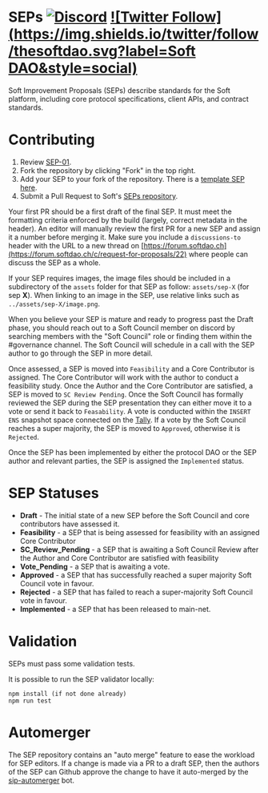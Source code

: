 # SEPs [![Discord](https://img.shields.io/discord/966432149022593074.svg?color=768AD4&label=discord&logo=https%3A%2F%2Fdiscordapp.com%2Fassets%2F8c9701b98ad4372b58f13fd9f65f966e.svg)](https://discordapp.com/channels/thesoftdao/) [![Twitter Follow](https://img.shields.io/twitter/follow/thesoftdao.svg?label=Soft DAO&style=social)](https://twitter.com/thesoftdao)

Soft Improvement Proposals (SEPs) describe standards for the Soft platform, including core protocol specifications, client APIs, and contract standards.

# Contributing

1.  Review [SEP-01](content/seps/sep-01.md).
2.  Fork the repository by clicking "Fork" in the top right.
3.  Add your SEP to your fork of the repository. There is a [template SEP here](sep-x.md).
4.  Submit a Pull Request to Soft's [SEPs repository](https://github.com/softdao/SEPs).

Your first PR should be a first draft of the final SEP. It must meet the formatting criteria enforced by the build (largely, correct metadata in the header). An editor will manually review the first PR for a new SEP and assign it a number before merging it. Make sure you include a `discussions-to` header with the URL to a new thread on [https://forum.softdao.ch](https://forum.softdao.ch/c/request-for-proposals/22) where people can discuss the SEP as a whole.

If your SEP requires images, the image files should be included in a subdirectory of the `assets` folder for that SEP as follow: `assets/sep-X` (for sep **X**). When linking to an image in the SEP, use relative links such as `../assets/sep-X/image.png`.

When you believe your SEP is mature and ready to progress past the Draft phase, you should reach out to a Soft Council member on discord by searching members with the "Soft Council" role or finding them within the #governance channel. The Soft Council will schedule in a call with the SEP author to go through the SEP in more detail.

Once assessed, a SEP is moved into `Feasibility` and a Core Contributor is assigned. The Core Contributor will work with the author to conduct a feasibility study. Once the Author and the Core Contributor are satisfied, a SEP is moved to `SC Review Pending`. Once the Soft Council has formally reviewed the SEP during the SEP presentation they can either move it to a vote or send it back to `Feasability`. A vote is conducted within the `INSERT ENS` snapshot space connected on the [Tally](https://www.tally.xyz/gov/eip155:1:0x0ADd6d42bBfe6c40e15B02A2C8A1b81B36a2B326). If a vote by the Soft Council reaches a super majority, the SEP is moved to `Approved`, otherwise it is `Rejected`.

Once the SEP has been implemented by either the protocol DAO or the SEP author and relevant parties, the SEP is assigned the `Implemented` status. 

# SEP Statuses

- **Draft** - The initial state of a new SEP before the Soft Council and core contributors have assessed it.
- **Feasibility** - a SEP that is being assessed for feasibility with an assigned Core Contributor
- **SC_Review_Pending** - a SEP that is awaiting a Soft Council Review after the Author and Core Contributor are satisfied with feasibility
- **Vote_Pending** - a SEP that is awaiting a vote.
- **Approved** - a SEP that has successfully reached a super majority Soft Council vote in favour.
- **Rejected** - a SEP that has failed to reach a super-majority Soft Council vote in favour.
- **Implemented** - a SEP that has been released to main-net.

# Validation

SEPs must pass some validation tests.

It is possible to run the SEP validator locally:

```
npm install (if not done already)
npm run test
```

# Automerger

The SEP repository contains an "auto merge" feature to ease the workload for SEP editors. If a change is made via a PR to a draft SEP, then the authors of the SEP can Github approve the change to have it auto-merged by the [sip-automerger](https://github.com/bakaoh/sip_automerger) bot.
